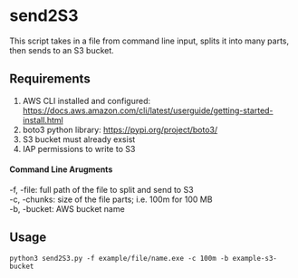 # send2S3
This script takes in a file from command line input, splits it into many parts, then sends to an S3 bucket.

## Requirements
1) AWS CLI installed and configured: https://docs.aws.amazon.com/cli/latest/userguide/getting-started-install.html 
2) boto3 python library: https://pypi.org/project/boto3/
3) S3 bucket must already exsist 
4) IAP permissions to write to S3

#### Command Line Arugments 
-f, -file: full path of the file to split and send to S3\
-c, -chunks: size of the file parts; i.e. 100m for 100 MB\
-b, -bucket: AWS bucket name

## Usage
```
python3 send2S3.py -f example/file/name.exe -c 100m -b example-s3-bucket
```